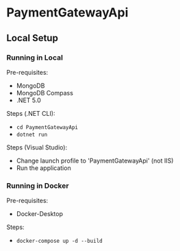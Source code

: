 # PaymentGatewayApi

## Local Setup

### Running in Local

Pre-requisites:
* MongoDB
* MongoDB Compass
* .NET 5.0

Steps (.NET CLI):
* `cd PaymentGatewayApi`
* `dotnet run`

Steps (Visual Studio):
* Change launch profile to 'PaymentGatewayApi' (not IIS)
* Run the application

### Running in Docker

Pre-requisites:
* Docker-Desktop

Steps:
* `docker-compose up -d --build`
